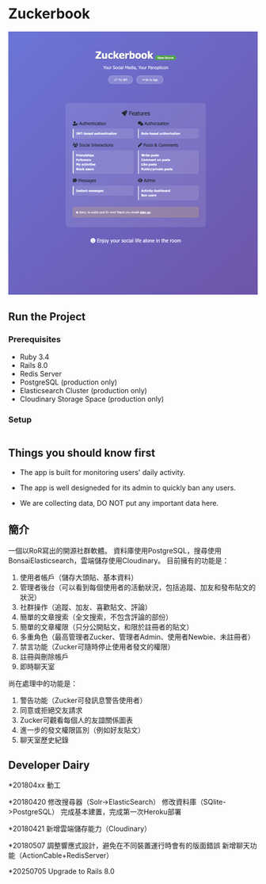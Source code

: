 # Zuckerbook
![Zuckerbook home page](.github/media/screenshot.png)

<!-- ### Demo -->

## Run the Project
### Prerequisites
- Ruby 3.4
- Rails 8.0
- Redis Server
- PostgreSQL (production only)
- Elasticsearch Cluster (production only)
- Cloudinary Storage Space (production only)

### Setup
```bash
```

## Things you should know first

* The app is built for monitoring users' daily activity.

* The app is well designeded for its admin to quickly ban any users.

* We are collecting data, DO NOT put any important data here.

## 簡介
一個以RoR寫出的開源社群軟體。
資料庫使用PostgreSQL，搜尋使用BonsaiElasticsearch，雲端儲存使用Cloudinary。
目前擁有的功能是：
1. 使用者帳戶（儲存大頭貼、基本資料）
2. 管理者後台（可以看到每個使用者的活動狀況，包括追蹤、加友和發布貼文的狀況）
3. 社群操作（追蹤、加友、喜歡貼文、評論）
4. 簡單的文章搜索（全文搜索，不包含評論的部份）
5. 簡單的文章權限（只分公開貼文，和限於註冊者的貼文）
6. 多重角色（最高管理者Zucker、管理者Admin、使用者Newbie、未註冊者）
7. 禁言功能（Zucker可隨時停止使用者發文的權限）
8. 註冊與刪除帳戶
9. 即時聊天室

尚在處理中的功能是：
1. 警告功能（Zucker可發訊息警告使用者）
2. 同意或拒絕交友請求
3. Zucker可觀看每個人的友誼關係圖表
4. 進一步的發文權限區別（例如好友貼文）
5. 聊天室歷史紀錄

## Developer Dairy
*201804xx
動工

*20180420
修改搜尋器（Solr->ElasticSearch）
修改資料庫（SQlite->PostgreSQL）
完成基本建置，完成第一次Heroku部署

*20180421
新增雲端儲存能力（Cloudinary）

*20180507
調整響應式設計，避免在不同裝置運行時會有的版面錯誤
新增聊天功能（ActionCable+RedisServer）

*20250705
Upgrade to Rails 8.0
